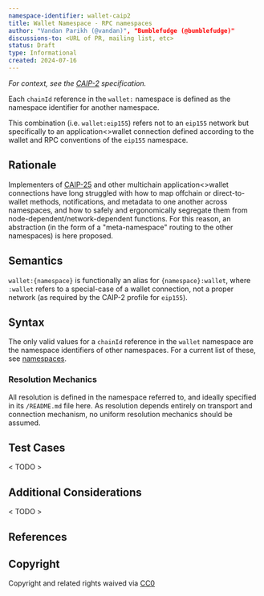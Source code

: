 ```yaml
---
namespace-identifier: wallet-caip2
title: Wallet Namespace - RPC namespaces
author: "Vandan Parikh (@vandan)", "Bumblefudge (@bumblefudge)"
discussions-to: <URL of PR, mailing list, etc>
status: Draft
type: Informational
created: 2024-07-16
---
```


*For context, see the [CAIP-2][] specification.*

Each `chainId` reference in the `wallet:` namespace is defined as the namespace identifier for another namespace.

This combination (i.e. `wallet:eip155`) refers not to an `eip155` network but specifically to an application<>wallet connection defined according to the wallet and RPC conventions of the `eip155` namespace.

## Rationale

Implementers of [CAIP-25][] and other multichain application<>wallet connections have long struggled with how to map offchain or direct-to-wallet methods, notifications, and metadata to one another across namespaces, and how to safely and ergonomically segregate them from node-dependent/network-dependent functions.
For this reason, an abstraction (in the form of a "meta-namespace" routing to the other namespaces) is here proposed.

## Semantics

`wallet:{namespace}` is functionally an alias for `{namespace}:wallet`, where `:wallet` refers to a special-case of a wallet connection, not a proper network (as required by the CAIP-2 profile for `eip155`).

## Syntax

The only valid values for a `chainId` reference in the `wallet` namespace are the namespace identifiers of other namespaces.
For a current list of these, see [namespaces][].

### Resolution Mechanics

All resolution is defined in the namespace referred to, and ideally specified in its `/README.md` file here.
As resolution depends entirely on transport and connection mechanism, no uniform resolution mechanics should be assumed.

## Test Cases

< TODO  >

## Additional Considerations

< TODO >

## References

[CAIP-2]: https://chainagnostic.org/CAIPs/caip-2
[CAIP-25]: https://chainagnostic.org/CAIPs/caip-25
[namespaces]: https://namespaces.chainagnostic.org/

## Copyright

Copyright and related rights waived via [CC0](https://creativecommons.org/publicdomain/zero/1.0/)
